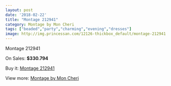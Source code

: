 ```yaml
---
layout: post
date: '2018-02-22'
title: "Montage 212941"
category: Montage by Mon Cheri
tags: ["beaded","party","charming","evening","dresses"]
image: http://img.princessan.com/12126-thickbox_default/montage-212941.jpg
---
```

Montage 212941

On Sales: **$330.794**
<a href="https://www.princessan.com/en/montage-by-mon-cheri/5723-montage-212941.html"><amp-img layout="responsive" width="600" height="600" src="//img.princessan.com/12126-thickbox_default/montage-212941.jpg" alt="Montage 212941 0" /></a>
<a href="https://www.princessan.com/en/montage-by-mon-cheri/5723-montage-212941.html"><amp-img layout="responsive" width="600" height="600" src="//img.princessan.com/12127-thickbox_default/montage-212941.jpg" alt="Montage 212941 1" /></a>

Buy it: [Montage 212941](https://www.princessan.com/en/montage-by-mon-cheri/5723-montage-212941.html "Montage 212941")

View more: [Montage by Mon Cheri](https://www.princessan.com/en/45-montage-by-mon-cheri "Montage by Mon Cheri")